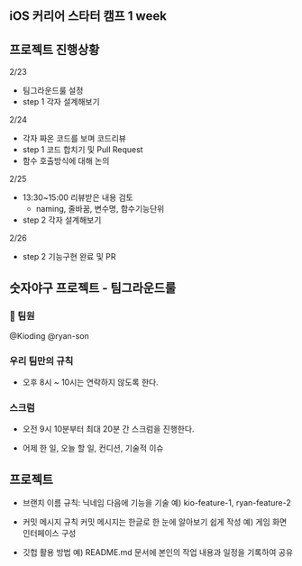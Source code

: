 ## iOS 커리어 스타터 캠프 1 week

## 프로젝트 진행상황

2/23 
- 팀그라운드룰 설정
- step 1 각자 설계해보기

2/24
- 각자 짜온 코드를 보며 코드리뷰
- step 1 코드 합치기 및 Pull Request
- 함수 호출방식에 대해 논의

2/25
- 13:30~15:00 리뷰받은 내용 검토 
    - naming, 줄바꿈, 변수명, 함수기능단위
- step 2 각자 설계해보기

2/26
- step 2 기능구현 완료 및 PR

## 숫자야구 프로젝트 - 팀그라운드룰

### **👬 팀원**
@Kioding 
@ryan-son 

### **우리 팀만의 규칙**

- 오후 8시 ~ 10시는 연락하지 않도록 한다.

### **스크럼**

- 오전 9시 10분부터 최대 20분 간 스크럼을 진행한다.

-  어제 한 일, 오늘 할 일, 컨디션, 기술적 이슈

## **프로젝트**

- 브랜치 이름 규칙: 닉네임 다음에 기능을 기술
 예) kio-feature-1, ryan-feature-2

- 커밋 메시지 규칙
 커밋 메시지는 한글로 한 눈에 알아보기 쉽게 작성 
예) 게임 화면 인터페이스 구성

-   깃헙 활용 방법
 예) README.md 문서에 본인의 작업 내용과 일정을 기록하여 공유
